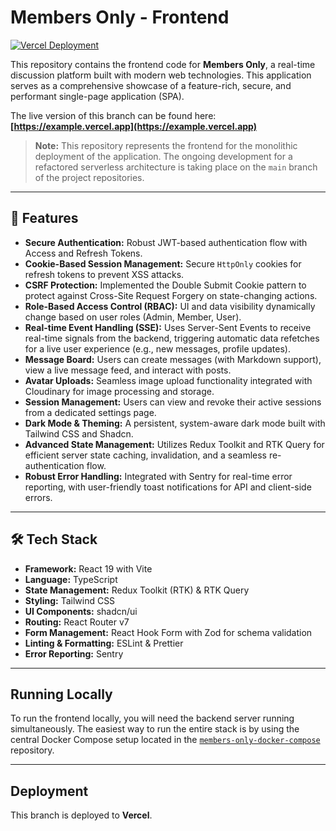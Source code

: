 # Members Only - Frontend

[![Vercel Deployment](https://vercel.com/button)](https://example.vercel.app)

This repository contains the frontend code for **Members Only**, a real-time discussion platform built with modern web technologies. This application serves as a comprehensive showcase of a feature-rich, secure, and performant single-page application (SPA).

The live version of this branch can be found here: **[https://example.vercel.app](https://example.vercel.app)**

> **Note:** This repository represents the frontend for the monolithic deployment of the application. The ongoing development for a refactored serverless architecture is taking place on the `main` branch of the project repositories.

---

## 🚀 Features

- **Secure Authentication:** Robust JWT-based authentication flow with Access and Refresh Tokens.
- **Cookie-Based Session Management:** Secure `HttpOnly` cookies for refresh tokens to prevent XSS attacks.
- **CSRF Protection:** Implemented the Double Submit Cookie pattern to protect against Cross-Site Request Forgery on state-changing actions.
- **Role-Based Access Control (RBAC):** UI and data visibility dynamically change based on user roles (Admin, Member, User).
- **Real-time Event Handling (SSE):** Uses Server-Sent Events to receive real-time signals from the backend, triggering automatic data refetches for a live user experience (e.g., new messages, profile updates).
- **Message Board:** Users can create messages (with Markdown support), view a live message feed, and interact with posts.
- **Avatar Uploads:** Seamless image upload functionality integrated with Cloudinary for image processing and storage.
- **Session Management:** Users can view and revoke their active sessions from a dedicated settings page.
- **Dark Mode & Theming:** A persistent, system-aware dark mode built with Tailwind CSS and Shadcn.
- **Advanced State Management:** Utilizes Redux Toolkit and RTK Query for efficient server state caching, invalidation, and a seamless re-authentication flow.
- **Robust Error Handling:** Integrated with Sentry for real-time error reporting, with user-friendly toast notifications for API and client-side errors.

---

## 🛠️ Tech Stack

- **Framework:** React 19 with Vite
- **Language:** TypeScript
- **State Management:** Redux Toolkit (RTK) & RTK Query
- **Styling:** Tailwind CSS
- **UI Components:** shadcn/ui
- **Routing:** React Router v7
- **Form Management:** React Hook Form with Zod for schema validation
- **Linting & Formatting:** ESLint & Prettier
- **Error Reporting:** Sentry

---

## Running Locally

To run the frontend locally, you will need the backend server running simultaneously. The easiest way to run the entire stack is by using the central Docker Compose setup located in the [`members-only-docker-compose`](https://github.com/blue0206/members-only-docker-compose) repository.

---

## Deployment

This branch is deployed to **Vercel**.

